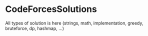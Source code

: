 # CodeForcesSolutions
All types of solution is here (strings, math, implementation, greedy, bruteforce, dp, hashmap, ...)
